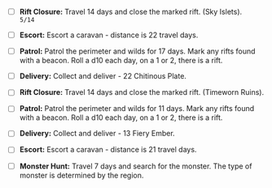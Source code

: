 - [ ] **Rift Closure:** Travel 14 days and close the marked rift. (Sky Islets).   
`5/14`
- [ ] **Escort:** Escort a caravan - distance is 22 travel days.

- [ ] **Patrol:** Patrol the perimeter and wilds for 17 days. Mark any rifts found with a beacon. Roll a d10 each day, on a 1 or 2, there is a rift.

- [ ] **Delivery:** Collect and deliver - 22 Chitinous Plate.

- [ ] **Rift Closure:** Travel 14 days and close the marked rift. (Timeworn Ruins).

- [ ] **Patrol:** Patrol the perimeter and wilds for 11 days. Mark any rifts found with a beacon. Roll a d10 each day, on a 1 or 2, there is a rift.

- [ ] **Delivery:** Collect and deliver - 13 Fiery Ember.

- [ ] **Escort:** Escort a caravan - distance is 21 travel days.

- [ ] **Monster Hunt:** Travel 7 days and search for the monster. The type of monster is determined by the region.


